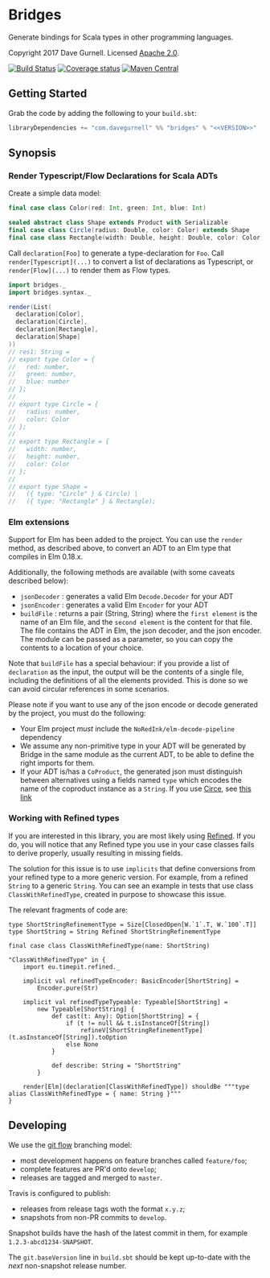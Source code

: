 # Bridges

Generate bindings for Scala types in other programming languages.

Copyright 2017 Dave Gurnell. Licensed [Apache 2.0][license].

[![Build Status](https://travis-ci.org/davegurnell/bridges.svg?branch=develop)](https://travis-ci.org/davegurnell/bridges)
[![Coverage status](https://img.shields.io/codecov/c/github/davegurnell/bridges/develop.svg)](https://codecov.io/github/davegurnell/bridges)
[![Maven Central](https://maven-badges.herokuapp.com/maven-central/com.davegurnell/bridges_2.12/badge.svg)](https://maven-badges.herokuapp.com/maven-central/com.davegurnell/bridges_2.12)

## Getting Started

Grab the code by adding the following to your `build.sbt`:

~~~ scala
libraryDependencies += "com.davegurnell" %% "bridges" % "<<VERSION>>"
~~~

## Synopsis

### Render Typescript/Flow Declarations for Scala ADTs

Create a simple data model:

~~~ scala
final case class Color(red: Int, green: Int, blue: Int)

sealed abstract class Shape extends Product with Serializable
final case class Circle(radius: Double, color: Color) extends Shape
final case class Rectangle(width: Double, height: Double, color: Color) extends Shape
~~~

Call `declaration[Foo]` to generate a type-declaration for `Foo`.
Call `render[Typescript](...)` to convert a list of declarations as Typescript,
or `render[Flow](...)` to render them as Flow types.

~~~ scala
import bridges._
import bridges.syntax._

render(List(
  declaration[Color],
  declaration[Circle],
  declaration[Rectangle],
  declaration[Shape]
))
// res1: String =
// export type Color = {
//   red: number,
//   green: number,
//   blue: number
// };
//
// export type Circle = {
//   radius: number,
//   color: Color
// };
//
// export type Rectangle = {
//   width: number,
//   height: number,
//   color: Color
// };
//
// export type Shape =
//   ({ type: "Circle" } & Circle) |
//   ({ type: "Rectangle" } & Rectangle);
~~~

### Elm extensions

Support for Elm has been added to the project. You can use the `render` method, as described above, to convert an ADT to an Elm type that compiles in Elm 0.18.x.

Additionally, the following methods are available (with some caveats described below):

- `jsonDecoder` : generates a valid Elm `Decode.Decoder` for your ADT
- `jsonEncoder` : generates a valid Elm `Encoder` for your ADT
- `buildFile` : returns a pair (String, String) where the `first element` is the name of an Elm file, and the `second element` is the content for that file. The file contains the ADT in Elm, the json decoder, and the json encoder. The module can be passed as a parameter, so you can copy the contents to a location of your choice.

Note that `buildFile` has a special behaviour: if you provide a list of `declaration` as the input, the output will be the contents of a single file, including the definitions of all the elements provided. This is done so we can avoid circular references in some scenarios.


Please note if you want to use any of the json encode or decode generated by the project, you must do the following:

* Your Elm project *must* include the `NoRedInk/elm-decode-pipeline` dependency
* We assume any non-primitive type in your ADT will be generated by Bridge in the same module as the current ADT, to be able to define the right imports for them.
* If your ADT is/has a `CoProduct`, the generated json must distinguish between alternatives using a fields named `type` which encodes the name of the coproduct instance as a `String`. If you use [Circe](https://circe.github.io/circe/), see [this link](https://github.com/circe/circe/pull/429)


### Working with Refined types

If you are interested in this library, you are most likely using [Refined](https://github.com/fthomas/refined). If you do, you will notice that any Refined type you use in your case classes fails to derive properly, usually resulting in missing fields.

The solution for this issue is to use `implicits` that define conversions from your refined type to a more generic version. For example, from a refined `String` to a generic `String`. You can see an example in tests that use class `ClassWithRefinedType`, created in purpose to showcase this issue.

The relevant fragments of code are:

```$scala
type ShortStringRefinementType = Size[ClosedOpen[W.`1`.T, W.`100`.T]]
type ShortString = String Refined ShortStringRefinementType

final case class ClassWithRefinedType(name: ShortString)

"ClassWithRefinedType" in {
    import eu.timepit.refined._

    implicit val refinedTypeEncoder: BasicEncoder[ShortString] =
        Encoder.pure(Str)

    implicit val refinedTypeTypeable: Typeable[ShortString] =
        new Typeable[ShortString] {
            def cast(t: Any): Option[ShortString] = {
                if (t != null && t.isInstanceOf[String])
                    refineV[ShortStringRefinementType](t.asInstanceOf[String]).toOption
                else None
            }

            def describe: String = "ShortString"
        }

    render[Elm](declaration[ClassWithRefinedType]) shouldBe """type alias ClassWithRefinedType = { name: String }"""
}
```

## Developing

We use the [git flow](https://github.com/nvie/gitflow) branching model:

- most development happens on feature branches called `feature/foo`;
- complete features are PR'd onto `develop`;
- releases are tagged and merged to `master`.

Travis is configured to publish:

- releases from release tags woth the format `x.y.z`;
- snapshots from non-PR commits to `develop`.

Snapshot builds have the hash of the latest commit in them,
for example `1.2.3-abcd1234-SNAPSHOT`.

The `git.baseVersion` line in `build.sbt` should be
kept up-to-date with the *next* non-snapshot release number.

[license]: http://www.apache.org/licenses/LICENSE-2.0
